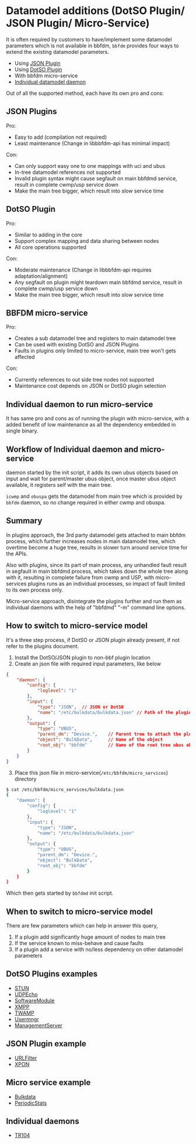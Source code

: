 # Datamodel additions (DotSO Plugin/ JSON Plugin/ Micro-Service)

It is often required by customers to have/implement some datamodel parameters which is not available in bbfdm, `bbfdm` provides four ways to extend the existing datamodel parameters.

- Using [JSON Plugin](./json_plugin_v1.md)
- Using [DotSO Plugin](./bbfdm_dm_integration.md)
- With bbfdm micro-service
- [Individual datamodel daemon](https://dev.iopsys.eu/voice/tr104)

Out of all the supported method, each have its own pro and cons:

## JSON Plugins
Pro:
 - Easy to add (compilation not required)
 - Least maintenance (Change in libbbfdm-api has minimal impact)

Con:
 - Can only support easy one to one mappings with uci and ubus
 - In-tree datamodel references not supported
 - Invalid plugin syntax might cause segfault on main bbfdmd service, result in complete cwmp/usp service down
 - Make the main tree bigger, which result into slow service time

## DotSO Plugin
Pro:
 - Similar to adding in the core
 - Support complex mapping and data sharing between nodes
 - All core operations supported

Con:
 - Moderate maintenance (Change in libbbfdm-api requires adaptation/alignment)
 - Any segfault on plugin might teardown main bbfdmd service, result in complete cwmp/usp service down
 - Make the main tree bigger, which result into slow service time

## BBFDM micro-service
Pro:
 - Creates a sub datamodel tree and registers to main datamodel tree
 - Can be used with existing DotSO and JSON Plugins
 - Faults in plugins only limited to micro-service, main tree won't gets affected

Con:
 - Currently references to out side tree nodes not supported
 - Maintenance cost depends on JSON or DotSO plugin selection

## Individual daemon to run micro-service
It has same pro and cons as of running the plugin with micro-service, with a added benefit of low maintenance as all the dependency embedded in single binary.

## Workflow of Individual daemon and micro-service
daemon started by the init script, it adds its own ubus objects based on input and wait for parent/master ubus object, once master ubus object available, it registers self with the main tree.

`icwmp` and `obuspa` gets the datamodel from main tree which is provided by `bbfdm` daemon, so no change required in either cwmp and obuspa.

## Summary
In plugins approach, the 3rd party datamodel gets attached to main bbfdm process, which further increases nodes in main datamodel tree, which overtime become a huge tree, results in slower turn around service time for the APIs.

Also with plugins, since its part of main process, any unhandled fault result in segfault in main bbfdmd process, which takes down the whole tree along with it, resulting in complete failure from cwmp and USP, with micro-services plugins runs as an individual processes, so impact of fault limited to its own process only.

Micro-service approach, disintegrate the plugins further and run them as individual daemons with the help of "bbfdmd" "-m" command line options.

## How to switch to micro-service model
It's a three step process, if DotSO or JSON plugin already present, if not refer to the plugins document.

1. Install the DotSO/JSON plugin to non-bbf plugin location
2. Create an json file with required input parameters, like below

```json
{
	"daemon": {
		"config": {
			"loglevel": "1"
		},
		"input": {
			"type": "JSON",  // JSON or DotSO
			"name": "/etc/bulkdata/bulkdata.json" // Path of the plugin
		},
		"output": {
			"type": "UBUS",
			"parent_dm": "Device.",    // Parent tree to attach the plugin
			"object": "BulkData",      // Name of the object
			"root_obj": "bbfdm"        // Name of the root tree ubus object which is bbfdm
		}
	}
}
```

3. Place this json file in micro-service(`/etc/bbfdm/micro_services`) directory

```bash
$ cat /etc/bbfdm/micro_services/bulkdata.json
{
	"daemon": {
		"config": {
			"loglevel": "1"
		},
		"input": {
			"type": "JSON",
			"name": "/etc/bulkdata/bulkdata.json"
		},
		"output": {
			"type": "UBUS",
			"parent_dm": "Device.",
			"object": "BulkData",
			"root_obj": "bbfdm"
		}
	}
}
```

Which then gets started by `bbfdmd` init script.

## When to switch to micro-service model
There are few parameters which can help in answer this query,
1. If a plugin add significantly huge amount of nodes to main tree
2. If the service known to miss-behave and cause faults
3. If a plugin add a service with no/less dependency on other datamodel parameters

## DotSO Plugins examples
 - [STUN](https://dev.iopsys.eu/bbf/stunc.git)
 - [UDPEcho](https://dev.iopsys.eu/bbf/udpecho.git)
 - [SoftwareModule](https://dev.iopsys.eu/bbf/swmodd.git)
 - [XMPP](https://dev.iopsys.eu/bbf/xmpp.git)
 - [TWAMP](https://dev.iopsys.eu/bbf/twamp-light.git)
 - [Usermngr](https://dev.iopsys.eu/bbf/usermngr.git)
 - [ManagementServer](https://dev.iopsys.eu/bbf/icwmp.git)

## JSON Plugin example
 - [URLFilter](https://dev.iopsys.eu/feed/iopsys/-/blob/devel/urlfilter/files/etc/bbfdm/json/urlfilter.json)
 - [XPON](https://dev.iopsys.eu/feed/iopsys/-/blob/devel/ponmngr/files/etc/bbfdm/json/xpon.json)

## Micro service example
 - [Bulkdata](https://dev.iopsys.eu/feed/iopsys/-/commit/8bdfd3ea51a81941ee9c53a46a66cf6c0f6eb88f)
 - [PeriodicStats](https://dev.iopsys.eu/feed/iopsys/-/commit/66163d394586b953b8f891f91afb1677df29403a)

## Individual daemons
 - [TR104](https://dev.iopsys.eu/feed/iopsys/-/commit/7160fadf5607fcc785fd13e41eac402da6164280)
